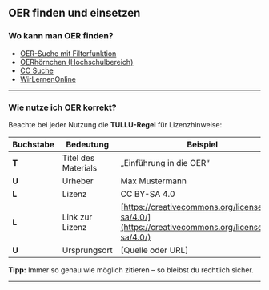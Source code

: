 ## OER finden und einsetzen

### Wo kann man OER finden?

- [OER-Suche mit Filterfunktion](https://kurzelinks.de/oersuchen)  
- [OERhörnchen (Hochschulbereich)](https://beta2.oerhoernchen.de/hochschule)  
- [CC Suche](https://ccsuche.de/)  
- [WirLernenOnline](https://wirlernenonline.de/)

---

### Wie nutze ich OER korrekt?

Beachte bei jeder Nutzung die **TULLU-Regel** für Lizenzhinweise:

| Buchstabe | Bedeutung | Beispiel |
|------------|------------|-----------|
| **T** | Titel des Materials | „Einführung in die OER“ |
| **U** | Urheber | Max Mustermann |
| **L** | Lizenz | CC BY-SA 4.0 |
| **L** | Link zur Lizenz | [https://creativecommons.org/licenses/by-sa/4.0/](https://creativecommons.org/licenses/by-sa/4.0/) |
| **U** | Ursprungsort | [Quelle oder URL] |

**Tipp:** Immer so genau wie möglich zitieren – so bleibst du rechtlich sicher.

---
